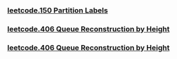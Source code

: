 ### [leetcode.150 Partition Labels](https://github.com/lulukdog/leetcode-Python/blob/master/Greedy/Partition%20Labels.py)

### [leetcode.406 Queue Reconstruction by Height](https://github.com/lulukdog/leetcode-Python/blob/master/Greedy/Queue%20Reconstruction%20by%20Height.py)

### [leetcode.406 Queue Reconstruction by Height](https://github.com/lulukdog/leetcode-Python/blob/master/Greedy/Is%20Subsequence.py)

